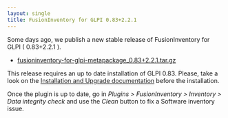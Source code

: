 ```yaml
---
layout: single
title: FusionInventory for GLPI 0.83+2.2.1
---
```


Some days ago, we publish a new stable release of FusionInventory for GLPI ( 0.83+2.2.1 ).

* [fusioninventory-for-glpi-metapackage_0.83+2.2.1.tar.gz](http://forge.fusioninventory.org/attachments/download/952/fusioninventory-for-glpi-metapackage_0.83+2.2.1.tar.gz)

This release requires an up to date installation of GLPI 0.83. Please, take a look on the [Installation
and Upgrade documentation](https://forge.fusioninventory.org/documentation/%20FusionInventory_for_GLPI/%20%20Installation%20%26%20update/1.installation/) before the installation.

Once the plugin is up to date, go in _Plugins > FusionInventory > Inventory > Data integrity check_
and use the _Clean_ button to fix a Software inventory issue.


